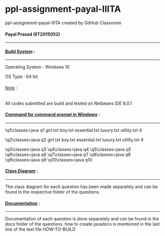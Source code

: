 # ppl-assignment-payal-IIITA
ppl-assignment-payal-IIITA created by GitHub Classroom
<h4>Payal Prasad (IIT2015052)</h4>
<hr>

<h4><u>Build System</u> :</h4>
<hr>
Operating System : Windows 10 <p>
OS Type : 64 bit<p>
<h6><u>Note</u> :</h6> All codes submitted are build and tested on Netbeans IDE 8.0.1<p>

<h4><u>Command for command prompt in Windows</u> :</h4>
<hr>
\q1\classes>java q1 girl.txt boy.txt essential.txt luxury.txt utility.txt 4
<p>
\q2\classes>java q2 girl.txt boy.txt essential.txt luxury.txt utility.txt 4

\q3\classes>java q3
\q4\classes>java q4
\q5\classes>java q5
\q6\classes>java q6
\q7\classes>java q7
\q8\classes>java q8
\q9\classes>java q9
\q10\classes>java q10
</p>

<h4><u>Class Diagram</u> :</h4>
<hr>
The class diagram for each question has been made separately and can be found in the respective folder of the questions.

<h4><u>Documentation</u> :</h4>
<hr>
Documentation of each question is done separately and can be found in the docs folder of the questions.
how to create javadocs is mentioned in the last line of the text file HOW-TO-BUILD
